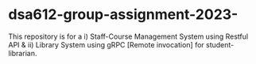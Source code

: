 # dsa612-group-assignment-2023-
This repository is for a i) Staff-Course Management System using Restful API &amp; ii) Library System using gRPC [Remote invocation] for student-librarian.

